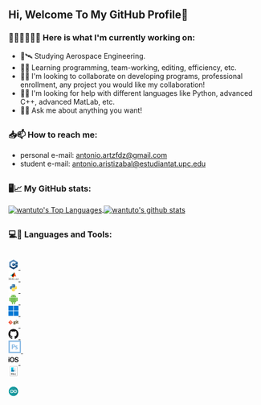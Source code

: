 ## Hi, Welcome To My GitHub Profile👋
### 👨🏽‍🔬👩🏻‍💻 Here is what I'm currently working on:


<!-- **wantuto/wantuto** is a ✨ _special_ ✨ repository because its `README.md` (this file) appears on your GitHub profile. 

Here are some ideas to get you started: -->

- 🚀🛰 Studying Aerospace Engineering.
- 🌱📖 Learning programming, team-working, editing, efficiency, etc.
- 🤝👯 I'm looking to collaborate on developing programs, professional enrollment, any project you would like my collaboration!
- 🤜🤛 I'm looking for help with different languages like Python, advanced C++, advanced MatLab, etc.
- 💬📝 Ask me about anything you want!


##
### 📥📫 How to reach me:
- personal e-mail: antonio.artzfdz@gmail.com
- student  e-mail: antonio.aristizabal@estudiantat.upc.edu  


##
### 🖥📈 My GitHub stats:
<a href="https://github.com/wantuto/github-readme-stats"><img align="center" alt="wantuto's Top Languages" src="https://github-readme-stats.vercel.app/api/top-langs/?username=wantuto&langs_count=8&count_private=true&layout=compact&theme=dark&hide_langs_below=1" />
</a>
<a href="https://github.com/wantuto">
 <img align="center" src="https://github-readme-stats.vercel.app/api?username=wantuto&show_icons=true&theme=dark&line_height=27" alt="wantuto's github stats"/>
</a>
##

<h3 align="left"> 💻🔧  Languages and Tools:</h3>
<p align="left">

<code> <a href="https://www.w3schools.com/cpp/" target="_blank"> <img height="20" src="https://raw.githubusercontent.com/github/explore/80688e429a7d4ef2fca1e82350fe8e3517d3494d/topics/cpp/cpp.png"></code> </a>
<code> <a href="https://www.mathworks.com/" target="_blank"> <img height="20" src="https://raw.githubusercontent.com/github/explore/80688e429a7d4ef2fca1e82350fe8e3517d3494d/topics/matlab/matlab.png"></code> </a>
<code> <a href="https://www.python.org" target="_blank"> <img height="20" src="https://raw.githubusercontent.com/github/explore/80688e429a7d4ef2fca1e82350fe8e3517d3494d/topics/python/python.png"></code> </a>
<code> <a href="https://www.android.com/" target="_blank"> <img height="20" src="https://raw.githubusercontent.com/github/explore/80688e429a7d4ef2fca1e82350fe8e3517d3494d/topics/android/android.png"></code> </a>
<code> <a href="https://www.windows.com" target="_blank"> <img height="20" src="https://raw.githubusercontent.com/github/explore/80688e429a7d4ef2fca1e82350fe8e3517d3494d/topics/windows/windows.png"></code> </a>
<code> <a href="https://git-scm.com/" target="_blank" > <img height="20" src="https://raw.githubusercontent.com/github/explore/80688e429a7d4ef2fca1e82350fe8e3517d3494d/topics/git/git.png"></code> </a>
<code> <a href="https://www.github.com/wantuto" target="_blank"> <img height="20" src="https://raw.githubusercontent.com/github/explore/78df643247d429f6cc873026c0622819ad797942/topics/github/github.png"></code> </a>
<code> <a href="https://www.photoshop.com/en" target="_blank"> <img src="https://raw.githubusercontent.com/devicons/devicon/master/icons/photoshop/photoshop-line.svg" alt="photoshop" width="25" height="25"/></code> </a>
<code> <a href="https://www.apple.com/ios" target="_blank"> <img height="20" src="https://raw.githubusercontent.com/github/explore/80688e429a7d4ef2fca1e82350fe8e3517d3494d/topics/ios/ios.png"></code> </a>
<code> <a href="https://www.apple.com" target="_blank"> <img height="20" src="https://raw.githubusercontent.com/github/explore/80688e429a7d4ef2fca1e82350fe8e3517d3494d/topics/macos/macos.png"></code> </a>
<code> <a href="https://www.arduino.cc/en/software" target="_blank"> <img height="20" src="https://raw.githubusercontent.com/github/explore/80688e429a7d4ef2fca1e82350fe8e3517d3494d/topics/arduino/arduino.png"></code> </a>
